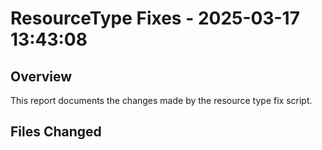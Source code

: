 # ResourceType Fixes - 2025-03-17 13:43:08

## Overview

This report documents the changes made by the resource type fix script.

## Files Changed

